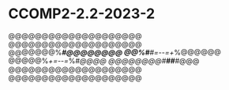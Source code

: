 # CCOMP2-2.2-2023-2
@@@@@@@@@@@@@@@@@@@@
@@@@@@@@@@@@@@@@@@@@
@@@@@@@%***#@@@@@@@@
@@%#**#=--=+*%@@@@@@
@@@@@%*+=--=*%*#@@@@
@@@@@@@@#**##***#@@@
@@@@@@@@@@@@@@@@@@@@
@@@@@@@@@@@@@@@@@@@@
